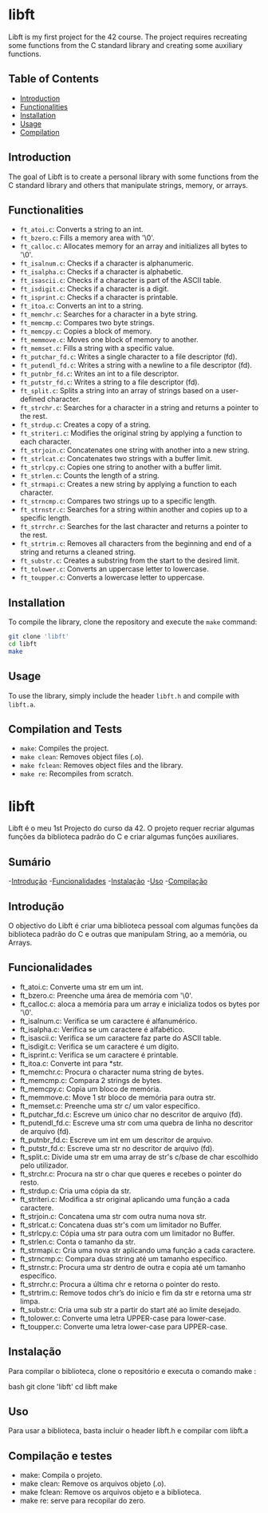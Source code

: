 # libft

Libft is my first project for the 42 course. The project requires recreating some functions from the C standard library and creating some auxiliary functions.

## Table of Contents

- [Introduction](#introduction)
- [Functionalities](#functionalities)
- [Installation](#installation)
- [Usage](#usage)
- [Compilation](#compilation)

## Introduction

The goal of Libft is to create a personal library with some functions from the C standard library and others that manipulate strings, memory, or arrays.

## Functionalities

- `ft_atoi.c`: Converts a string to an int.
- `ft_bzero.c`: Fills a memory area with '\0'.
- `ft_calloc.c`: Allocates memory for an array and initializes all bytes to '\0'.
- `ft_isalnum.c`: Checks if a character is alphanumeric.
- `ft_isalpha.c`: Checks if a character is alphabetic.
- `ft_isascii.c`: Checks if a character is part of the ASCII table.
- `ft_isdigit.c`: Checks if a character is a digit.
- `ft_isprint.c`: Checks if a character is printable.
- `ft_itoa.c`: Converts an int to a string.
- `ft_memchr.c`: Searches for a character in a byte string.
- `ft_memcmp.c`: Compares two byte strings.
- `ft_memcpy.c`: Copies a block of memory.
- `ft_memmove.c`: Moves one block of memory to another.
- `ft_memset.c`: Fills a string with a specific value.
- `ft_putchar_fd.c`: Writes a single character to a file descriptor (fd).
- `ft_putendl_fd.c`: Writes a string with a newline to a file descriptor (fd).
- `ft_putnbr_fd.c`: Writes an int to a file descriptor.
- `ft_putstr_fd.c`: Writes a string to a file descriptor (fd).
- `ft_split.c`: Splits a string into an array of strings based on a user-defined character.
- `ft_strchr.c`: Searches for a character in a string and returns a pointer to the rest.
- `ft_strdup.c`: Creates a copy of a string.
- `ft_striteri.c`: Modifies the original string by applying a function to each character.
- `ft_strjoin.c`: Concatenates one string with another into a new string.
- `ft_strlcat.c`: Concatenates two strings with a buffer limit.
- `ft_strlcpy.c`: Copies one string to another with a buffer limit.
- `ft_strlen.c`: Counts the length of a string.
- `ft_strmapi.c`: Creates a new string by applying a function to each character.
- `ft_strncmp.c`: Compares two strings up to a specific length.
- `ft_strnstr.c`: Searches for a string within another and copies up to a specific length.
- `ft_strrchr.c`: Searches for the last character and returns a pointer to the rest.
- `ft_strtrim.c`: Removes all characters from the beginning and end of a string and returns a cleaned string.
- `ft_substr.c`: Creates a substring from the start to the desired limit.
- `ft_tolower.c`: Converts an uppercase letter to lowercase.
- `ft_toupper.c`: Converts a lowercase letter to uppercase.

## Installation

To compile the library, clone the repository and execute the `make` command:

```bash
git clone 'libft'
cd libft
make
```

## Usage

To use the library, simply include the header `libft.h` and compile with `libft.a`.

## Compilation and Tests

- `make`: Compiles the project.
- `make clean`: Removes object files (.o).
- `make fclean`: Removes object files and the library.
- `make re`: Recompiles from scratch.




# libft

Libft é o meu 1st Projecto do curso da 42. O projeto requer recriar algumas funções da biblioteca padrão do C e criar algumas funções auxiliares.


## Sumário

-[Introdução](#Introdução)
-[Funcionalidades](#Funcionalidades)
-[Instalação](#Instalação)
-[Uso](#Uso)
-[Compilação](#Compilação)


## Introdução

O objectivo do Libft é criar uma biblioteca pessoal com algumas funções da biblioteca padrão do C e outras que manipulam String, ao a memória, ou Arrays.


## Funcionalidades

- ft_atoi.c: Converte uma str em um int.
- ft_bzero.c: Preenche uma área de memória com '\0'.
- ft_calloc.c: aloca a memória para um array e inicializa todos os bytes por '\0'.
- ft_isalnum.c: Verifica se um caractere é alfanumérico.
- ft_isalpha.c: Verifica se um caractere é alfabético.
- ft_isascii.c: Verifica se um caractere faz parte do ASCII table.
- ft_isdigit.c: Verifica se um caractere é um dígito.
- ft_isprint.c: Verifica se um caractere é printable.
- ft_itoa.c: Converte int para *str.
- ft_memchr.c: Procura o character numa string de bytes.
- ft_memcmp.c: Compara 2 strings de bytes.
- ft_memcpy.c: Copia um bloco de memória.
- ft_memmove.c: Move 1 str bloco de memória para outra str.
- ft_memset.c: Preenche uma str c/ um valor específico.
- ft_putchar_fd.c: Escreve um único char no descritor de arquivo (fd).
- ft_putendl_fd.c: Escreve uma str com uma quebra de linha no descritor de arquivo (fd).
- ft_putnbr_fd.c: Escreve um int em um descritor de arquivo.
- ft_putstr_fd.c: Escreve uma str no descritor de arquivo (fd).
- ft_split.c: Divide uma str em uma array de str's c/base de char escolhido pelo utilizador.
- ft_strchr.c: Procura na str o char que queres e recebes o pointer do resto.
- ft_strdup.c: Cria uma cópia da str.
- ft_striteri.c: Modifica a str original aplicando uma função a cada caractere.
- ft_strjoin.c: Concatena uma str com outra numa nova str.
- ft_strlcat.c: Concatena duas str's com um limitador no Buffer.
- ft_strlcpy.c: Cópia uma str para outra com um limitador no Buffer.
- ft_strlen.c: Conta o tamanho da str.
- ft_strmapi.c: Cria uma nova str aplicando uma função a cada caractere.
- ft_strncmp.c: Compara duas string até um tamanho específico.
- ft_strnstr.c: Procura uma str dentro de outra e copia até um tamanho específico.
- ft_strrchr.c: Procura a última chr e retorna o pointer do resto.
- ft_strtrim.c: Remove todos chr’s do início e fim da str e retorna uma str limpa.
- ft_substr.c: Cria uma sub str a partir do start até ao limite desejado.
- ft_tolower.c: Converte uma letra UPPER-case para lower-case.
- ft_toupper.c: Converte uma letra lower-case para UPPER-case.


## Instalação

Para compilar o biblioteca, clone o repositório e executa o comando make :

bash
git clone 'libft'
cd libft
make


## Uso

Para usar a biblioteca, basta incluir o header libft.h e compilar com libft.a


## Compilação e testes

- make: Compila o projeto.
- make clean: Remove os arquivos objeto (.o).
- make fclean: Remove os arquivos objeto e a biblioteca.
- make re: serve para recopilar do zero.